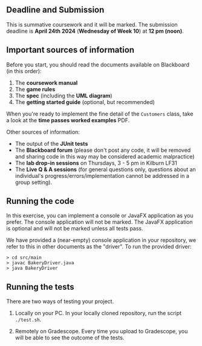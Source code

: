 ## Deadline and Submission

This is summative coursework and it will be marked. The submission deadline is **April 24th 2024** (**Wednesday of Week 10**) at **12 pm (noon)**. 

## Important sources of information

Before you start, you should read the documents available on Blackboard (in this order):

1. The **coursework manual**
2. The **game rules**
3. The **spec** (including the **UML diagram**)
4. The **getting started guide** (optional, but recommended)

When you're ready to implement the fine detail of the `Customers` class, take a look at the **time passes worked examples** PDF.

Other sources of information:

* The output of the **JUnit tests**
* The **Blackboard forum** (please don't post any code, it will be removed and sharing code in this way may be considered academic malpractice)
* The **lab drop-in sessions** on Thursdays, 3 - 5 pm in Kilburn LF31
* The **Live Q & A sessions** (for general questions only, questions about an individual's progress/errors/implementation cannot be addressed in a group setting). 

## Running the code

In this exercise, you can implement a console or JavaFX application as you prefer. The console application will not be marked. The JavaFX application is optional and will not be marked unless all tests pass.

We have provided a (near-empty) console application in your repository, we refer to this in other documents as the "driver". To run the provided driver:

```
> cd src/main
> javac BakeryDriver.java
> java BakeryDriver
```


## Running the tests

There are two ways of testing your project.

1. Locally on your PC. In your locally cloned repository, run the script `./test.sh`.
 
2. Remotely on Gradescope. Every time you upload to Gradescope, you will be able to see the outcome of the tests.